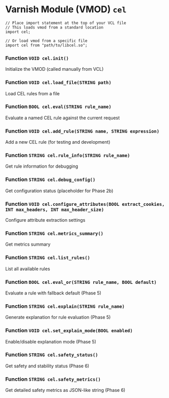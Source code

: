 <!--

   !!!!!!  WARNING: DO NOT EDIT THIS FILE!

   This file was generated from the Varnish VMOD source code.
   It will be automatically updated on each build.

-->
# Varnish Module (VMOD) `cel`

```vcl
// Place import statement at the top of your VCL file
// This loads vmod from a standard location
import cel;

// Or load vmod from a specific file
import cel from "path/to/libcel.so";
```

### Function `VOID cel.init()`

Initialize the VMOD (called manually from VCL)

### Function `VOID cel.load_file(STRING path)`

Load CEL rules from a file

### Function `BOOL cel.eval(STRING rule_name)`

Evaluate a named CEL rule against the current request

### Function `VOID cel.add_rule(STRING name, STRING expression)`

Add a new CEL rule (for testing and development)

### Function `STRING cel.rule_info(STRING rule_name)`

Get rule information for debugging

### Function `STRING cel.debug_config()`

Get configuration status (placeholder for Phase 2b)

### Function `VOID cel.configure_attributes(BOOL extract_cookies, INT max_headers, INT max_header_size)`

Configure attribute extraction settings

### Function `STRING cel.metrics_summary()`

Get metrics summary

### Function `STRING cel.list_rules()`

List all available rules

### Function `BOOL cel.eval_or(STRING rule_name, BOOL default)`

Evaluate a rule with fallback default (Phase 5)

### Function `STRING cel.explain(STRING rule_name)`

Generate explanation for rule evaluation (Phase 5)

### Function `VOID cel.set_explain_mode(BOOL enabled)`

Enable/disable explanation mode (Phase 5)

### Function `STRING cel.safety_status()`

Get safety and stability status (Phase 6)

### Function `STRING cel.safety_metrics()`

Get detailed safety metrics as JSON-like string (Phase 6)
